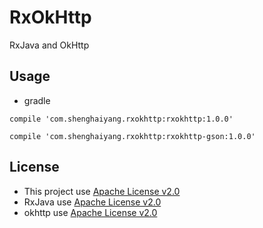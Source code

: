 # RxOkHttp

RxJava and OkHttp

## Usage

- gradle

```
compile 'com.shenghaiyang.rxokhttp:rxokhttp:1.0.0'
```

```
compile 'com.shenghaiyang.rxokhttp:rxokhttp-gson:1.0.0'
```

## License

- This project use [Apache License v2.0](https://github.com/shenghaiyang/RxOkHttp/blob/master/LICENSE)
- RxJava use [Apache License v2.0](https://github.com/ReactiveX/RxJava#license)
- okhttp use [Apache License v2.0](https://github.com/square/okhttp#license)
